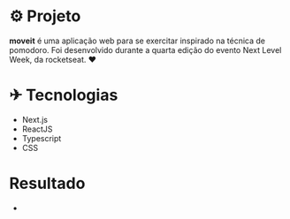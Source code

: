 # ⚙ Projeto

**moveit** é uma aplicação web para se exercitar inspirado na técnica de pomodoro. Foi desenvolvido durante a quarta edição do evento Next Level Week, da rocketseat. ❤️

# ✈ Tecnologias

- Next.js
- ReactJS
- Typescript
- CSS

# Resultado

-
